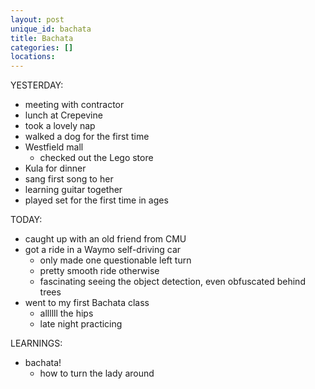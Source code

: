 ```yaml
---
layout: post
unique_id: bachata
title: Bachata
categories: []
locations: 
---
```


YESTERDAY:
* meeting with contractor
* lunch at Crepevine
* took a lovely nap
* walked a dog for the first time
* Westfield mall
  * checked out the Lego store
* Kula for dinner
* sang first song to her
* learning guitar together
* played set for the first time in ages

TODAY:
* caught up with an old friend from CMU
* got a ride in a Waymo self-driving car
  * only made one questionable left turn
  * pretty smooth ride otherwise
  * fascinating seeing the object detection, even obfuscated behind trees
* went to my first Bachata class
  * allllll the hips
  * late night practicing

LEARNINGS:
* bachata!
  * how to turn the lady around